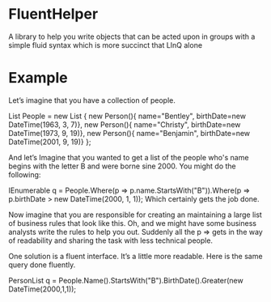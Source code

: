 FluentHelper
============

A library to help you write objects that can be acted upon in groups with a simple fluid syntax which is more succinct that LInQ alone

Example
============

Let’s imagine that you have a collection of people.

List People = new List 
{
    new Person(){ name="Bentley", birthDate=new DateTime(1963, 3, 7)},
    new Person(){ name="Christy", birthDate=new DateTime(1973, 9, 19)},
    new Person(){ name="Benjamin", birthDate=new DateTime(2001, 9, 19)}
};

And let’s Imagine that you wanted to get a list of the people who's name begins with the letter B and were borne sine 2000. You might do the following:

IEnumerable q = People.Where(p => p.name.StartsWith("B")).Where(p => p.birthDate > new DateTime(2000, 1, 1));
Which certainly gets the job done.

Now imagine that you are responsible for creating an maintaining a large list of business rules that look like this. Oh, and we might have some business analysts write the rules to help you out. Suddenly all the p => gets in the way of readability and sharing the task with less technical people.

One solution is a fluent interface. It’s a little more readable. Here is the same query done fluently.

PersonList q = People.Name().StartsWith("B").BirthDate().Greater(new DateTime(2000,1,1));
